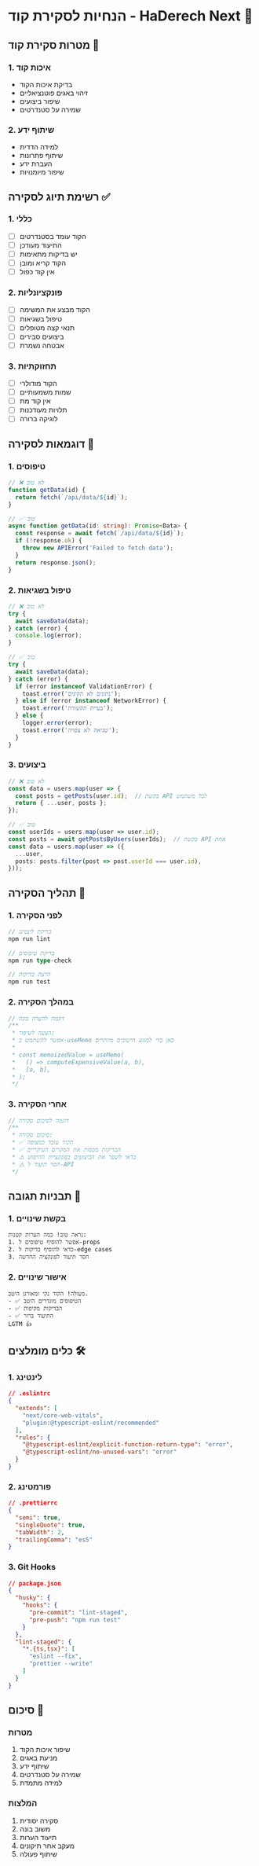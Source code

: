 # הנחיות לסקירת קוד - HaDerech Next 👀

## מטרות סקירת קוד 🎯

### 1. איכות קוד
- בדיקת איכות הקוד
- זיהוי באגים פוטנציאליים
- שיפור ביצועים
- שמירה על סטנדרטים

### 2. שיתוף ידע
- למידה הדדית
- שיתוף פתרונות
- העברת ידע
- שיפור מיומנויות

## רשימת תיוג לסקירה ✅

### 1. כללי
- [ ] הקוד עומד בסטנדרטים
- [ ] התיעוד מעודכן
- [ ] יש בדיקות מתאימות
- [ ] הקוד קריא ומובן
- [ ] אין קוד כפול

### 2. פונקציונליות
- [ ] הקוד מבצע את המשימה
- [ ] טיפול בשגיאות
- [ ] תנאי קצה מטופלים
- [ ] ביצועים סבירים
- [ ] אבטחה נשמרת

### 3. תחזוקתיות
- [ ] הקוד מודולרי
- [ ] שמות משמעותיים
- [ ] אין קוד מת
- [ ] תלויות מעודכנות
- [ ] לוגיקה ברורה

## דוגמאות לסקירה 📝

### 1. טיפוסים
```typescript
// ❌ לא טוב
function getData(id) {
  return fetch(`/api/data/${id}`);
}

// ✅ טוב
async function getData(id: string): Promise<Data> {
  const response = await fetch(`/api/data/${id}`);
  if (!response.ok) {
    throw new APIError('Failed to fetch data');
  }
  return response.json();
}
```

### 2. טיפול בשגיאות
```typescript
// ❌ לא טוב
try {
  await saveData(data);
} catch (error) {
  console.log(error);
}

// ✅ טוב
try {
  await saveData(data);
} catch (error) {
  if (error instanceof ValidationError) {
    toast.error('נתונים לא תקינים');
  } else if (error instanceof NetworkError) {
    toast.error('בעיית תקשורת');
  } else {
    logger.error(error);
    toast.error('שגיאה לא צפויה');
  }
}
```

### 3. ביצועים
```typescript
// ❌ לא טוב
const data = users.map(user => {
  const posts = getPosts(user.id);  // בקשת API לכל משתמש
  return { ...user, posts };
});

// ✅ טוב
const userIds = users.map(user => user.id);
const posts = await getPostsByUsers(userIds);  // בקשת API אחת
const data = users.map(user => ({
  ...user,
  posts: posts.filter(post => post.userId === user.id),
}));
```

## תהליך הסקירה 🔄

### 1. לפני הסקירה
```typescript
// בדיקת לינטינג
npm run lint

// בדיקת טיפוסים
npm run type-check

// הרצת בדיקות
npm run test
```

### 2. במהלך הסקירה
```typescript
// דוגמה להערה בונה
/**
 * הצעה לשיפור:
 * אפשר להשתמש ב-useMemo כאן כדי למנוע חישובים מיותרים
 * 
 * const memoizedValue = useMemo(
 *   () => computeExpensiveValue(a, b),
 *   [a, b],
 * );
 */
```

### 3. אחרי הסקירה
```typescript
// דוגמה לסיכום סקירה
/**
 * סיכום סקירה:
 * ✅ הקוד עובד כמצופה
 * ✅ הבדיקות מכסות את המקרים העיקריים
 * ⚠️ כדאי לשפר את הביצועים בפונקציית החיפוש
 * ⚠️ חסר תיעוד ל-API
 */
```

## תבניות תגובה 💬

### 1. בקשת שינויים
```
נראה טוב! כמה הערות קטנות:
1. אפשר להוסיף טיפוסים ל-props
2. כדאי להוסיף בדיקות ל-edge cases
3. חסר תיעוד לפונקציה החדשה
```

### 2. אישור שינויים
```
מעולה! הקוד נקי ומאורגן היטב.
- ✅ הטיפוסים מוגדרים היטב
- ✅ הבדיקות מקיפות
- ✅ התיעוד ברור
LGTM 👍
```

## כלים מומלצים 🛠️

### 1. לינטינג
```json
// .eslintrc
{
  "extends": [
    "next/core-web-vitals",
    "plugin:@typescript-eslint/recommended"
  ],
  "rules": {
    "@typescript-eslint/explicit-function-return-type": "error",
    "@typescript-eslint/no-unused-vars": "error"
  }
}
```

### 2. פורמטינג
```json
// .prettierrc
{
  "semi": true,
  "singleQuote": true,
  "tabWidth": 2,
  "trailingComma": "es5"
}
```

### 3. Git Hooks
```json
// package.json
{
  "husky": {
    "hooks": {
      "pre-commit": "lint-staged",
      "pre-push": "npm run test"
    }
  },
  "lint-staged": {
    "*.{ts,tsx}": [
      "eslint --fix",
      "prettier --write"
    ]
  }
}
```

## סיכום 📝

### מטרות
1. שיפור איכות הקוד
2. מניעת באגים
3. שיתוף ידע
4. שמירה על סטנדרטים
5. למידה מתמדת

### המלצות
1. סקירה יסודית
2. משוב בונה
3. תיעוד הערות
4. מעקב אחר תיקונים
5. שיתוף פעולה 